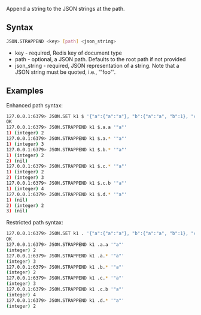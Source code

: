Append a string to the JSON strings at the path.

## Syntax

```bash
JSON.STRAPPEND <key> [path] <json_string>
```

* key - required, Redis key of document type
* path - optional, a JSON path. Defaults to the root path if not provided
* json_string - required, JSON representation of a string. Note that a JSON string must be quoted, i.e., '"foo"'.

## Examples

Enhanced path syntax:

```bash
127.0.0.1:6379> JSON.SET k1 $ '{"a":{"a":"a"}, "b":{"a":"a", "b":1}, "c":{"a":"a", "b":"bb"}, "d":{"a":1, "b":"b", "c":3}}'
OK
127.0.0.1:6379> JSON.STRAPPEND k1 $.a.a '"a"'
1) (integer) 2
127.0.0.1:6379> JSON.STRAPPEND k1 $.a.* '"a"'
1) (integer) 3
127.0.0.1:6379> JSON.STRAPPEND k1 $.b.* '"a"'
1) (integer) 2
2) (nil)
127.0.0.1:6379> JSON.STRAPPEND k1 $.c.* '"a"'
1) (integer) 2
2) (integer) 3
127.0.0.1:6379> JSON.STRAPPEND k1 $.c.b '"a"'
1) (integer) 4
127.0.0.1:6379> JSON.STRAPPEND k1 $.d.* '"a"'
1) (nil)
2) (integer) 2
3) (nil)
````

Restricted path syntax:

```bash
127.0.0.1:6379> JSON.SET k1 . '{"a":{"a":"a"}, "b":{"a":"a", "b":1}, "c":{"a":"a", "b":"bb"}, "d":{"a":1, "b":"b", "c":3}}'
OK
127.0.0.1:6379> JSON.STRAPPEND k1 .a.a '"a"'
(integer) 2
127.0.0.1:6379> JSON.STRAPPEND k1 .a.* '"a"'
(integer) 3
127.0.0.1:6379> JSON.STRAPPEND k1 .b.* '"a"'
(integer) 2
127.0.0.1:6379> JSON.STRAPPEND k1 .c.* '"a"'
(integer) 3
127.0.0.1:6379> JSON.STRAPPEND k1 .c.b '"a"'
(integer) 4
127.0.0.1:6379> JSON.STRAPPEND k1 .d.* '"a"'
(integer) 2
```
